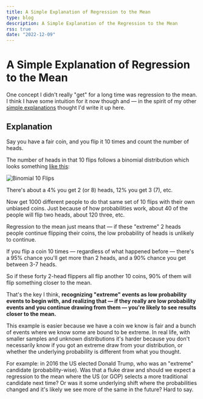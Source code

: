 ```yaml
---
title: A Simple Explanation of Regression to the Mean
type: blog
description: A Simple Explanation of the Regression to the Mean
rss: true
date: "2022-12-09"
---
```


# A Simple Explanation of Regression to the Mean

One concept I didn't really "get" for a long time was regression to the mean. I
think I have some intuition for it now though and — in the spirit of my other
[simple explanations](/monty-hall) thought I'd write it up here.

## Explanation
Say you have a fair coin, and you flip it 10 times and count the number of
heads.

The number of heads in that 10 flips follows a binomial distribution which
looks something [like this](https://www.wolframalpha.com/input/?i=binomial+distribution%2810%2C+0.5%29):

![Binomial 10 Flips](/images/binomial.png)

There's about a 4% you get 2 (or 8) heads, 12% you get 3 (7), etc.

Now get 1000 different people to do that same set of 10 flips with their own
unbiased coins. Just because of how probabilities work, about 40 of the people
will flip two heads, about 120 three, etc.

Regression to the mean just means that — if these "extreme" 2 heads people
continue flipping their coins, the low probability of heads is unlikely to
continue.

If you flip a coin 10 times — regardless of what happened before — there's a
95% chance you'll get more than 2 heads, and a 90% chance you get between 3-7
heads.

So if these forty 2-head flippers all flip another 10 coins, 90% of them will
flip something closer to the mean.

That's the key I think, **recognizing "extreme" events as low probability
events to begin with, and realizing that — if they really are low probability
events and you continue drawing from them — you're likely to see results closer
to the mean.**

This example is easier because we have a coin we know is fair and a bunch of
events where we know some are bound to be extreme. In real life, with smaller
samples and unknown distributions it's harder because you don't necessarily
know if you got an extreme draw from your distribution, or whether the
underlying probability is different from what you thought.

For example: in 2016 the US elected Donald Trump, who was an "extreme"
candidate (probability-wise). Was that a fluke draw and should we expect a
regression to the mean where the US (or GOP) selects a more traditional
candidate next time? Or was it some underlying shift where the probabilities
changed and it's likely we see more of the same in the future? Hard to say.


